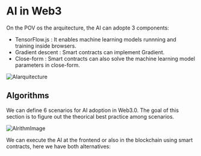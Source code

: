 # AI in Web3

On the POV os the arquitecture, the AI can adopte 3 components:

- TensorFlow.js : It enables machine learning models runnning and training inside browsers.
- Gradient descent : Smart contracts can implement Gradient.
- Close-form : Smart contracts can also solve the machine learning model parameters in close-form.

![AIarquitecture](https://raw.githubusercontent.com/RafaBlockDev/Personsal-Web3-Projects/main/Tools/images/Commun_Arquitecture.png)

## Algorithms

We can define 6 scenarios for AI adoption in Web3.0. The goal of this section is to figure out the theorical best practice among scenarios.

![AlrithmImage](https://raw.githubusercontent.com/RafaBlockDev/Personsal-Web3-Projects/main/projects/AI_WEB3/utils/AlgorithmImage.png)

We can execute the AI at the frontend or also in the blockchain using smart contracts, here we have both alternatives:
